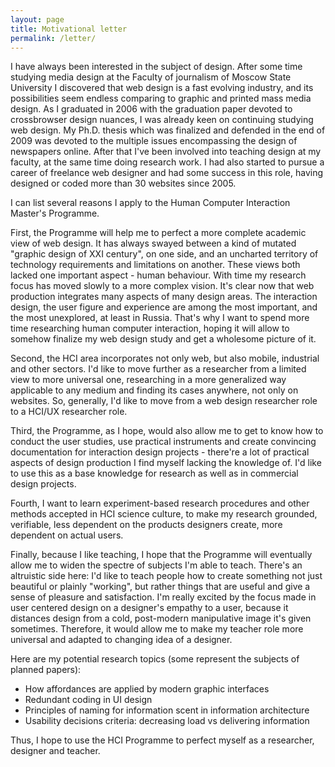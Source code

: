 ```yaml
---
layout: page
title: Motivational letter
permalink: /letter/
---
```


I have always been interested in the subject of design. After some time studying media design at the Faculty of journalism of Moscow State University I discovered that web design is a fast evolving industry, and its possibilities seem endless comparing to graphic and printed mass media design. As I graduated in 2006 with the graduation paper devoted to crossbrowser design nuances, I was already keen on continuing studying web design. My Ph.D. thesis which was finalized and defended in the end of 2009 was devoted to the multiple issues encompassing the design of newspapers online. After that I've been involved into teaching design at my faculty, at the same time doing research work. I had also started to pursue a career of freelance web designer and had some success in this role, having designed or coded more than 30 websites since 2005. 

I can list several reasons I apply to the Human Computer Interaction Master's Programme. 

First, the Programme will help me to perfect a more complete academic view of web design. It has always swayed between a kind of mutated "graphic design of XXI century", on one side, and an uncharted territory of technology requirements and limitations on another. These views both lacked one important aspect - human behaviour. With time my research focus has moved slowly to a more complex vision. It's clear now that web production integrates many aspects of many design areas. The interaction design, the user figure and experience are among the most important, and the most unexplored, at least in Russia. That's why I want to spend more time researching human computer interaction, hoping it will allow to somehow finalize my web design study and get a wholesome picture of it.

Second, the HCI area incorporates not only web, but also mobile, industrial and other sectors. I'd like to move further as a researcher from a limited view to more universal one, researching in a more generalized way applicable to any medium and finding its cases anywhere, not only on websites. So, generally, I'd like to move from a web design researcher role to a HCI/UX researcher role.

Third, the Programme, as I hope, would also allow me to get to know how to conduct the user studies, use practical instruments and create convincing documentation for interaction design projects - there're a lot of practical aspects of design production I find myself lacking the knowledge of. I'd like to use this as a base knowledge for research as well as in commercial design projects.

Fourth, I want to learn experiment-based research procedures and other methods accepted in HCI science culture, to make my research grounded, verifiable, less dependent on the products designers create, more dependent on actual users. 

Finally, because I like teaching, I hope that the Programme will eventually allow me to widen the spectre of subjects I'm able to teach. There's an altruistic side here: I'd like to teach people how to create something not just beautiful or plainly "working", but rather things that are useful and give a sense of pleasure and satisfaction. I'm really excited by the focus made in user centered design on a designer's empathy to a user, because it distances design from a cold, post-modern manipulative image it's given sometimes. Therefore, it would allow me to make my teacher role more universal and adapted to changing idea of a designer.

Here are my potential research topics (some represent the subjects of planned papers): 

- How affordances are applied by modern graphic interfaces
- Redundant coding in UI design
- Principles of naming for information scent in information architecture
- Usability decisions criteria: decreasing load vs delivering information 

Thus, I hope to use the HCI Programme to perfect myself as a researcher, designer and teacher.